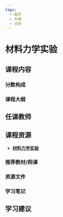 ```yaml
---
tags:
  - 能环
  - 车辆
  - 过控
---
```


# 材料力学实验

## 课程内容

### 分数构成

### 课程大纲

## 任课教师

## 课程资源

- [**材料力学实验**](https://pan.baidu.com/s/1gELeLQlBHd6l3Chc_NJF6A?pwd=i6h3)

### 推荐教材/网课

### 资源文件

### 学习笔记

## 学习建议



